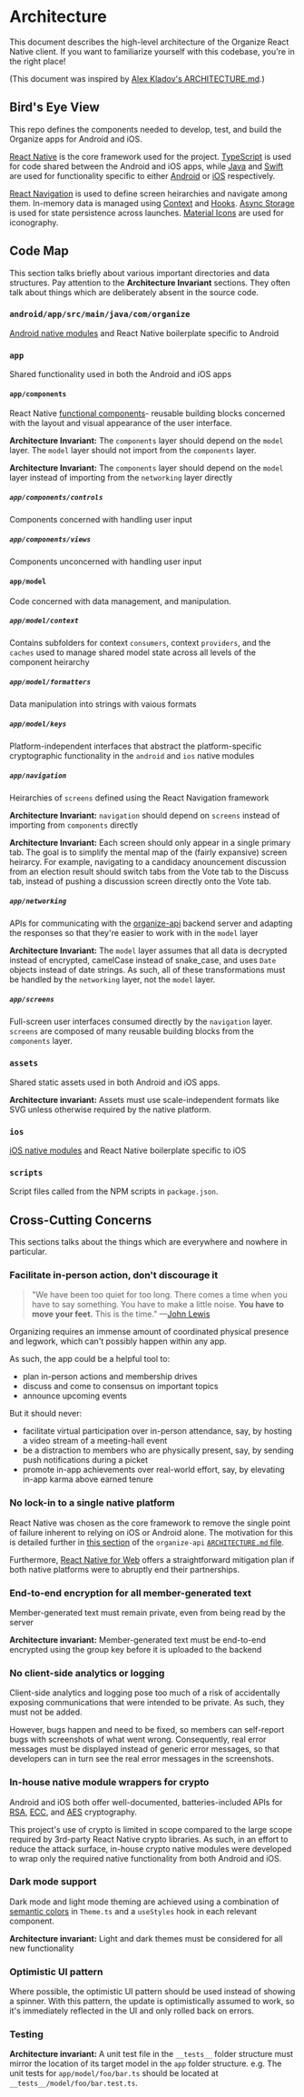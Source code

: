 # Architecture

This document describes the high-level architecture of the Organize React Native client. If you want to familiarize yourself with this codebase, you're in the right place!

(This document was inspired by [Alex Kladov's ARCHITECTURE.md](https://matklad.github.io/2021/02/06/ARCHITECTURE.md.html).)

## Bird's Eye View

This repo defines the components needed to develop, test, and build the Organize apps for Android and iOS.

[React Native](https://reactnative.dev/) is the core framework used for the project. [TypeScript](https://www.typescriptlang.org/) is used for code shared between the Android and iOS apps, while [Java](https://www.java.com) and [Swift](https://www.swift.org/) are used for functionality specific to either [Android](https://developer.android.com/) or [iOS](https://developer.apple.com/ios/) respectively.

[React Navigation](https://reactnavigation.org/) is used to define screen heirarchies and navigate among them. In-memory data is managed using [Context](https://react.dev/learn/passing-data-deeply-with-context) and [Hooks](https://react.dev/reference/react/hooks). [Async Storage](https://github.com/react-native-async-storage/async-storage) is used for state persistence across launches. [Material Icons](https://fonts.google.com/icons) are used for iconography.

## Code Map

This section talks briefly about various important directories and data structures. Pay attention to the **Architecture Invariant** sections. They often talk about things which are deliberately absent in the source code.

### `android/app/src/main/java/com/organize`

[Android native modules](https://reactnative.dev/docs/native-modules-android) and React Native boilerplate specific to Android

### `app`

Shared functionality used in both the Android and iOS apps

#### `app/components`

React Native [functional components](https://reactnative.dev/docs/intro-react-native-components)- reusable building blocks concerned with the layout and visual appearance of the user interface.

**Architecture Invariant:** The `components` layer should depend on the `model` layer. The `model` layer should not import from the `components` layer.

**Architecture Invariant:** The `components` layer should depend on the `model` layer instead of importing from the `networking` layer directly

##### `app/components/controls`

Components concerned with handling user input

##### `app/components/views`

Components unconcerned with handling user input

#### `app/model`

Code concerned with data management, and manipulation.

##### `app/model/context`

Contains subfolders for context `consumers`, context `providers`, and the `caches` used to manage shared model state across all levels of the component heirarchy

##### `app/model/formatters`

Data manipulation into strings with vaious formats

##### `app/model/keys`

Platform-independent interfaces that abstract the platform-specific cryptographic functionality in the `android` and `ios` native modules

##### `app/navigation`

Heirarchies of `screens` defined using the React Navigation framework

**Architecture Invariant:** `navigation` should depend on `screens` instead of importing from `components` directly

**Architecture Invariant:** Each screen should only appear in a single primary tab. The goal is to simplify the mental map of the (fairly expansive) screen heirarcy. For example, navigating to a candidacy anouncement discussion from an election result should switch tabs from the Vote tab to the Discuss tab, instead of pushing a discussion screen directly onto the Vote tab.

##### `app/networking`

APIs for communicating with the [organize-api](https://github.com/High5Apps/organize-api) backend server and adapting the responses so that they're easier to work with in the `model` layer

**Architecture Invariant:** The `model` layer assumes that all data is decrypted instead of encrypted, camelCase instead of snake_case, and uses `Date` objects instead of date strings. As such, all of these transformations must be handled by the `networking` layer, not the `model` layer.

##### `app/screens`

Full-screen user interfaces consumed directly by the `navigation` layer. `screens` are composed of many reusable building blocks from the `components` layer.

### `assets`

Shared static assets used in both Android and iOS apps.

**Architecture invariant:** Assets must use scale-independent formats like SVG unless otherwise required by the native platform.

### `ios`

[iOS native modules](https://reactnative.dev/docs/native-modules-ios) and React Native boilerplate specific to iOS

### `scripts`

Script files called from the NPM scripts in `package.json`.

## Cross-Cutting Concerns

This sections talks about the things which are everywhere and nowhere in particular.

### Facilitate in-person action, don't discourage it

> "We have been too quiet for too long. There comes a time when you have to say something. You have to make a little noise. **You have to move your feet.** This is the time." —[John Lewis](https://en.wikipedia.org/wiki/John_Lewis)

Organizing requires an immense amount of coordinated physical presence and legwork, which can't possibly happen within any app.

As such, the app could be a helpful tool to:
- plan in-person actions and membership drives
- discuss and come to consensus on important topics
- announce upcoming events

But it should never:
- facilitate virtual participation over in-person attendance, say, by hosting a video stream of a meeting-hall event
- be a distraction to members who are physically present, say, by sending push notifications during a picket
- promote in-app achievements over real-world effort, say, by elevating in-app karma above earned tenure

### No lock-in to a single native platform

React Native was chosen as the core framework to remove the single point of failure inherent to relying on iOS or Android alone. The motivation for this is detailed further in [this section](https://github.com/High5Apps/organize-api/blob/main/ARCHITECTURE.md#minimal-reliance-on-external-services-with-unaligned-interests) of the `organize-api` [`ARCHITECTURE.md` file](https://github.com/High5Apps/organize-api/blob/main/ARCHITECTURE.md).

Furthermore, [React Native for Web](https://necolas.github.io/react-native-web/) offers a straightforward mitigation plan if both native platforms were to abruptly end their partnerships.

### End-to-end encryption for all member-generated text

Member-generated text must remain private, even from being read by the server

**Architecture invariant:** Member-generated text must be end-to-end encrypted using the group key before it is uploaded to the backend

### No client-side analytics or logging

Client-side analytics and logging pose too much of a risk of accidentally exposing communications that were intended to be private. As such, they must not be added.

However, bugs happen and need to be fixed, so members can self-report bugs with screenshots of what went wrong. Consequently, real error messages must be displayed instead of generic error messages, so that developers can in turn see the real error messages in the screenshots.

### In-house native module wrappers for crypto

Android and iOS both offer well-documented, batteries-included APIs for [RSA](https://en.wikipedia.org/wiki/RSA_(cryptosystem)), [ECC](https://en.wikipedia.org/wiki/Elliptic-curve_cryptography), and [AES](https://en.wikipedia.org/wiki/Advanced_Encryption_Standard) cryptography.

This project's use of crypto is limited in scope compared to the large scope required by 3rd-party React Native crypto libraries. As such, in an effort to reduce the attack surface, in-house crypto native modules were developed to wrap only the required native functionality from both Android and iOS.

### Dark mode support

Dark mode and light mode theming are achieved using a combination of [semantic colors](https://developer.apple.com/documentation/uikit/appearance_customization/supporting_dark_mode_in_your_interface#2993897) in `Theme.ts` and a `useStyles` hook in each relevant component.

**Architecture invariant:** Light and dark themes must be considered for all new functionality

### Optimistic UI pattern

Where possible, the optimistic UI pattern should be used instead of showing a spinner. With this pattern, the update is optimistically assumed to work, so it's immediately reflected in the UI and only rolled back on errors.

### Testing

**Architecture invariant:** A unit test file in the `__tests__` folder structure must mirror the location of its target model in the `app` folder structure. e.g. The unit tests for `app/model/foo/bar.ts` should be located at `__tests__/model/foo/bar.test.ts`.
